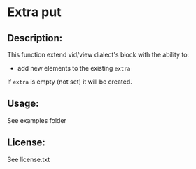 # Extra put

## Description:

This function extend vid/view dialect's block with the ability to:
- add new elements to the existing `extra`

If `extra` is empty (not set) it will be created.

## Usage:

See examples folder

## License:

See license.txt
